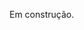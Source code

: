 <!-- <h2 align="center">
    ortegavan.github.io
</h2>
<p align="center">
    <a href="https://github.com/ortegavan/ortegavan.github.io/commits/">
        <img alt="GitHub last commit" src="https://img.shields.io/github/last-commit/ortegavan/ortegavan.github.io?style=flat-square">
    </a>
    <a href="https://github.com/prettier">
        <img alt="code style: prettier" src="https://img.shields.io/badge/code_style-prettier-ff69b4.svg?style=flat-square">
    </a>
    <a href="https://github.com/ortegavan">
        <img alt="Made with love" src="https://img.shields.io/badge/made%20with%20%E2%99%A5%20by-ortegavan-ff69b4.svg?style=flat-square">
    </a>
</p>
<p>
	Este repositório contém a publicação de testes de projetos:
</p>

* SimpleCode (site da consultoria): [https://ortegavan.github.io/simplecode](https://ortegavan.github.io/simplecode/index.html)
* GameMania (projeto do curso de desenvolvedor full stack do SENAI - SP): [https://ortegavan.github.io/gamemania](https://ortegavan.github.io/gamemania/)
* Dashboard (painel feito para um cliente consultar o status de consumo de sua API): [https://ortegavan.github.io/dashboard](https://ortegavan.github.io/dashboard/) -->

Em construção.
